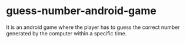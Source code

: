# guess-number-android-game

It is an android game where the player has to guess the correct number generated by the computer within a specific time.

